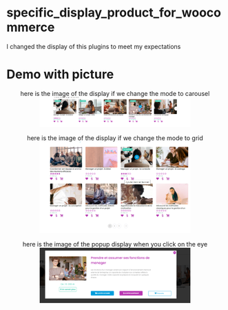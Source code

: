 # specific_display_product_for_woocommerce
I changed the display of this plugins to meet my expectations
# Demo with picture
<p align="center">
  here is the image of the display if we change the mode to carousel
  <img src="Screenshot_2.png" width="350" title="hover text">
</p>
<p align="center">
  here is the image of the display if we change the mode to grid
  <img src="Screenshot_4.png" width="350" alt="accessibility text">
</p>
<p align="center">
  here is the image of the popup display when you click on the eye
  <img src="Screenshot_3.png" width="350" alt="accessibility text">
</p>
